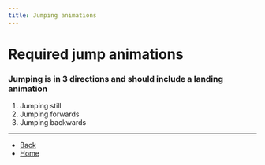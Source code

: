 ```yaml
---
title: Jumping animations
---
```

<!-- ## ⚠️ Any clickable hyperlinks have additional important information -->

# Required jump animations
### Jumping is in 3 directions and should include a landing animation

<ol>
  <li>Jumping still</li> <!-- <a href="./jumping/jump-still"> </a> -->
  <li>Jumping forwards</li> <!-- <a href="./jumping/jump-fwd"> </a> -->
  <li>Jumping backwards</li> <!-- <a href="./jumping/jump-bwd"> </a> -->
</ol>

---

- [Back](./sprites)
- [Home](../)
